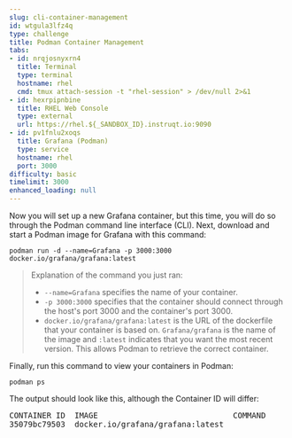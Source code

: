 ```yaml
---
slug: cli-container-management
id: wtgula3lfz4q
type: challenge
title: Podman Container Management
tabs:
- id: nrqjosnyxrn4
  title: Terminal
  type: terminal
  hostname: rhel
  cmd: tmux attach-session -t "rhel-session" > /dev/null 2>&1
- id: hexrpipnbine
  title: RHEL Web Console
  type: external
  url: https://rhel.${_SANDBOX_ID}.instruqt.io:9090
- id: pv1fnlu2xoqs
  title: Grafana (Podman)
  type: service
  hostname: rhel
  port: 3000
difficulty: basic
timelimit: 3000
enhanced_loading: null
---
```

Now you will set up a new Grafana container, but this time, you will do so through the Podman command line interface (CLI).
Next, download and start a Podman image for Grafana with this command:
```bash,run
podman run -d --name=Grafana -p 3000:3000 docker.io/grafana/grafana:latest
```
>Explanation of the command you just ran:
>* `--name=Grafana` specifies the name of your container.
>* `-p 3000:3000` specifies that the container should connect through the host's port 3000 and the container's port 3000.
>* `docker.io/grafana/grafana:latest` is the URL of the dockerfile that your container is based on. `Grafana/grafana` is the name of the image and `:latest` indicates that you want the most recent version. This allows Podman to retrieve the correct container.

Finally, run this command to view your containers in Podman:
```bash,run
podman ps
```
The output should look like this, although the Container ID will differ:
<pre class="file">
CONTAINER ID  IMAGE                             COMMAND     CREATED         STATUS         PORTS                   NAMES
35079bc79503  docker.io/grafana/grafana:latest              17 seconds ago  Up 17 seconds  0.0.0.0:3000->3000/tcp  Grafana
</pre>